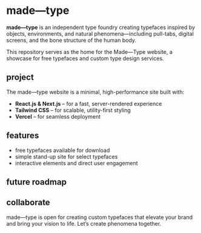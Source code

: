 # made—type

**made—type** is an independent type foundry creating typefaces inspired by objects, environments, and natural phenomena—including pull-tabs, digital screens, and the bone structure of the human body.

This repository serves as the home for the Made—Type website, a showcase for free typefaces and custom type design services.

## project

The made—type website is a minimal, high-performance site built with:

- **React.js & Next.js** – for a fast, server-rendered experience
- **Tailwind CSS** – for scalable, utility-first styling
- **Vercel** – for seamless deployment

## features

- free typefaces available for download
- simple stand-up site for select typefaces
- interactive elements and direct user engagement

## future roadmap

## collaborate

made—type is open for creating custom typefaces that elevate your brand and bring your vision to life.
Let’s create phenomena together.
